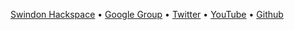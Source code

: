 [Swindon Hackspace] • [Google Group] • [Twitter] • [YouTube] • [Github]

[Swindon Hackspace]: http://swindon.hackspace.org.uk/
[Google Group]: http://groups.google.com/group/swindon-hackspace
[Twitter]: http://twitter.com/snhack
[YouTube]: http://www.youtube.com/user/snhackspace
[Github]: https://github.com/snhack